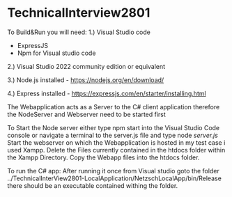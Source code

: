 # TechnicalInterview2801

To Build&Run you will need:
1.) Visual Studio code
  - ExpressJS
  - Npm for Visual studio code


2.) Visual Studio 2022 community edition or equivalent


3.) Node.js installed - https://nodejs.org/en/download/


4.) Express installed - https://expressjs.com/en/starter/installing.html

The Webapplication acts as a Server to the C# client application therefore the NodeServer and Webserver need to be started first


To Start the Node server either type npm start into the Visual Studio Code console or navigate a terminal to the server.js file and type node *server.js*
Start the webserver on which the Webapplication is hosted in my test case i used Xampp.
Delete the Files currently contained in the htdocs folder within the Xampp Directory.
Copy the Webapp files into the htdocs folder.

To run the C# app: 
After running it once from Visual studio goto the folder ../TechnicalInterView2801-LocalApplication/NetzschLocalApp/bin/Release 
there should be an executable contained withing the folder.
